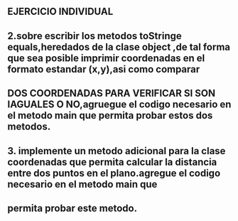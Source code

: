 ## EJERCICIO INDIVIDUAL


## 2.sobre escribir los metodos toStringe equals,heredados de la clase  object ,de tal forma que sea posible imprimir coordenadas en el formato estandar (x,y),asi como comparar 
## DOS COORDENADAS PARA VERIFICAR SI SON IAGUALES O NO,agruegue el codigo necesario en el metodo main que permita probar estos dos metodos.

## 3. implemente un metodo adicional para la clase coordenadas que permita calcular la distancia entre dos puntos en el plano.agregue el codigo necesario en el metodo main que
## permita probar este metodo.